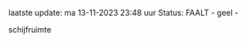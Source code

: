 laatste update: 
ma 13-11-2023 23:48   uur 
Status: FAALT - geel - 
<div class="service Y">schijfruimte</div>